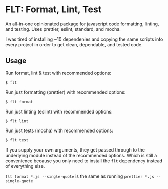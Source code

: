 # FLT: Format, Lint, Test

An all-in-one opinionated package for javascript code formatting, linting, and testing.
Uses prettier, eslint, standard, and mocha.

I was tired of installing ~10 dependenies and copying the same scripts into every project in order to get clean, dependable, and tested code.

## Usage

Run format, lint & test with recommended options:

```bash
$ flt
```

Run just formatting (prettier) with recommended options:

```bash
$ flt format
```

Run just linting (eslint) with recommended options:

```bash
$ flt lint
```

Run just tests (mocha) with recommended options:

```bash
$ flt test
```

If you supply your own arguments, they get passed through to the underlying module instead of the recommended options. Which is still a convenience because you only need to install the `flt` dependency instead of everything else.

`flt format *.js --single-quote` is the same as running `prettier *.js --single-quote`

